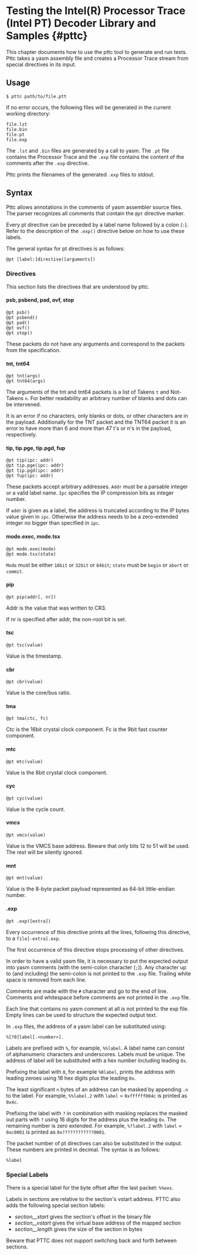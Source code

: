 Testing the Intel(R) Processor Trace (Intel PT) Decoder Library and Samples {#pttc}
===========================================================================

<!---
 ! Copyright (c) 2013-2020, Intel Corporation
 !
 ! Redistribution and use in source and binary forms, with or without
 ! modification, are permitted provided that the following conditions are met:
 !
 !  * Redistributions of source code must retain the above copyright notice,
 !    this list of conditions and the following disclaimer.
 !  * Redistributions in binary form must reproduce the above copyright notice,
 !    this list of conditions and the following disclaimer in the documentation
 !    and/or other materials provided with the distribution.
 !  * Neither the name of Intel Corporation nor the names of its contributors
 !    may be used to endorse or promote products derived from this software
 !    without specific prior written permission.
 !
 ! THIS SOFTWARE IS PROVIDED BY THE COPYRIGHT HOLDERS AND CONTRIBUTORS "AS IS"
 ! AND ANY EXPRESS OR IMPLIED WARRANTIES, INCLUDING, BUT NOT LIMITED TO, THE
 ! IMPLIED WARRANTIES OF MERCHANTABILITY AND FITNESS FOR A PARTICULAR PURPOSE
 ! ARE DISCLAIMED. IN NO EVENT SHALL THE COPYRIGHT OWNER OR CONTRIBUTORS BE
 ! LIABLE FOR ANY DIRECT, INDIRECT, INCIDENTAL, SPECIAL, EXEMPLARY, OR
 ! CONSEQUENTIAL DAMAGES (INCLUDING, BUT NOT LIMITED TO, PROCUREMENT OF
 ! SUBSTITUTE GOODS OR SERVICES; LOSS OF USE, DATA, OR PROFITS; OR BUSINESS
 ! INTERRUPTION) HOWEVER CAUSED AND ON ANY THEORY OF LIABILITY, WHETHER IN
 ! CONTRACT, STRICT LIABILITY, OR TORT (INCLUDING NEGLIGENCE OR OTHERWISE)
 ! ARISING IN ANY WAY OUT OF THE USE OF THIS SOFTWARE, EVEN IF ADVISED OF THE
 ! POSSIBILITY OF SUCH DAMAGE.
 !-->

This chapter documents how to use the pttc tool to generate and run tests.
Pttc takes a yasm assembly file and creates a Processor Trace stream from
special directives in its input.


Usage
-----

	$ pttc path/to/file.ptt

If no error occurs, the following files will be generated in the current working
directory:

	file.lst
	file.bin
	file.pt
	file.exp

The `.lst` and `.bin` files are generated by a call to yasm. The `.pt` file
contains the Processor Trace and the `.exp` file contains the content of the
comments after the `.exp` directive.

Pttc prints the filenames of the generated `.exp` files to stdout.


Syntax
------

Pttc allows annotations in the comments of yasm assembler source files.  The
parser recognizes all comments that contain the `@pt` directive marker.

Every pt directive can be preceded by a label name followed by a colon (`:`).
Refer to the description of the `.exp()` directive below on how to use these
labels.

The general syntax for pt directives is as follows:

	@pt [label:]directive([arguments])


### Directives

This section lists the directives that are understood by pttc.


#### psb, psbend, pad, ovf, stop

	@pt psb()
	@pt psbend()
	@pt pad()
	@pt ovf()
	@pt stop()

These packets do not have any arguments and correspond to the packets from the
specification.


#### tnt, tnt64

	@pt tnt(args)
	@pt tnt64(args)

The arguments of the tnt and tnt64 packets is a list of Takens `t` and
Not-Takens `n`. For better readability an arbitrary number of blanks and dots
can be intervened.

It is an error if no characters, only blanks or dots, or other characters are in
the payload. Additionally for the TNT packet and the TNT64 packet it is an error
to have more than 6 and more than 47 t's or n's in the payload, respectively.


#### tip, tip.pge, tip.pgd, fup

	@pt tip(ipc: addr)
	@pt tip.pge(ipc: addr)
	@pt tip.pgd(ipc: addr)
	@pt fup(ipc: addr)

These packets accept arbitrary addresses. `Addr` must be a parsable integer or a
valid label name. `Ipc` specifies the IP compression bits as integer number.

If `addr` is given as a label, the address is truncated according to the IP
bytes value given in `ipc`.  Otherwise the address needs to be a zero-extended
integer no bigger than specified in `ipc`.


#### mode.exec, mode.tsx

	@pt mode.exec(mode)
	@pt mode.tsx(state)

`Mode` must be either `16bit` or `32bit` or `64bit`; `state` must be `begin` or
`abort` or `commit`.


#### pip

	@pt pip(addr[, nr])

Addr is the value that was written to CR3.

If nr is specified after addr, the non-root bit is set.


#### tsc

	@pt tsc(value)

Value is the timestamp.


#### cbr

	@pt cbr(value)

Value is the core/bus ratio.


#### tma

    @pt tma(ctc, fc)

Ctc is the 16bit crystal clock component.
Fc is the 9bit fast counter component.


#### mtc

    @pt mtc(value)

Value is the 8bit crystal clock component.


#### cyc

    @pt cyc(value)

Value is the cycle count.


#### vmcs

    @pt vmcs(value)

Value is the VMCS base address.  Beware that only bits 12 to 51 will be used.
The rest will be silently ignored.


#### mnt

    @pt mnt(value)

Value is the 8-byte packet payload represented as 64-bit little-endian number.


#### .exp

	@pt .exp([extra])

Every occurrence of this directive prints all the lines, following this
directive, to a `file[-extra].exp`.

The first occurrence of this directive stops processing of other directives.

In order to have a valid yasm file, it is necessary to put the expected output
into yasm comments (with the semi-colon character (`;`)). Any character up to
(and including) the semi-colon is not printed to the `.exp` file. Trailing white
space is removed from each line.

Comments are made with the `#` character and go to the end of line.  Comments
and whitespace before comments are not printed in the `.exp` file.

Each line that contains no yasm comment at all is not printed to the exp file.
Empty lines can be used to structure the expected output text.

In `.exp` files, the address of a yasm label can be substituted using:

	%[?0]label[.<number>].


Labels are prefixed with `%`, for example, `%%label`.  A label name can consist
of alphanumeric characters and underscores.  Labels must be unique.  The address
of label will be substituted with a hex number including leading `0x`.

Prefixing the label with `0`, for example `%0label`, prints the address with
leading zeroes using 16 hex digits plus the leading `0x`.

The least significant `n` bytes of an address can be masked by appending `.n` to
the label.  For example, `%%label.2` with `label` = `0xffffff004c` is printed as
`0x4c`.

Prefixing the label with `?` in combination with masking replaces the masked out
parts with `?` using 16 digits for the address plus the leading `0x`.  The
remaining number is zero extended.  For example, `%?label.2` with `label` =
`0xc0001` is printed as `0x????????????0001`.

The packet number of pt directives can also be substituted in the output. These
numbers are printed in decimal. The syntax is as follows:

	%label


### Special Labels

There is a special label for the byte offset after the last packet: `%%eos`.


Labels in sections are relative to the section's vstart address.  PTTC also adds
the following special section labels:

 * *section_<name>_start*   gives the section's offset in the binary file
 * *section_<name>_vstart*  gives the virtual base address of the mapped section
 * *section_<name>_length*  gives the size of the section in bytes

Beware that PTTC does not support switching back and forth between sections.
